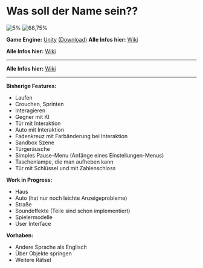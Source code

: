 # Was soll der Name sein??

![5%](https://progress-bar.xyz/5?title=Done)
![68,75%](https://progress-bar.xyz/69?title=Base+Features)

**Game Engine:** [Unity](https://unity.com/de) [(Download)](https://unity.com/de/download)
**Alle Infos hier:** [Wiki](https://github.com/Sneezy123/ProjektKursInfo/wiki/Start)

**Alle Infos hier:** [Wiki](https://github.com/Sneezy123/ProjektKursInfo/wiki/Start)

---

**Alle Infos hier:** [Wiki](https://github.com/Sneezy123/ProjektKursInfo/wiki/Start)

---

**Bisherige Features:** 
* Laufen
* Crouchen, Sprinten
* Interagieren
* Gegner mit KI
* Tür mit Interaktion
* Auto mit Interaktion
* Fadenkreuz mit Farbänderung bei Interaktion
* Sandbox Szene
* Türgeräusche
* Simples Pause-Menu (Anfänge eines Einstellungen-Menus)
* Taschenlampe, die man aufheben kann
* Tür mit Schlüssel und mit Zahlenschloss

**Work in Progress:**
* Haus
* Auto (hat nur noch leichte Anzeigeprobleme)
* Straße
* Soundeffekte (Teile sind schon implementiert)
* Spielermodelle
* User Interface

**Vorhaben:**
* Andere Sprache als Englisch
* Über Objekte springen
* Weitere Rätsel
